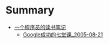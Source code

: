 # Summary

* [一个程序员的读书笔记](README.md)
   * [Google成功的七堂课_2005-08-21](google-cheng-gong-de-qi-tang-ke.md)